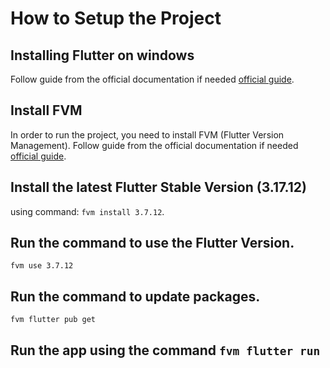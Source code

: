 # How to Setup the Project

## Installing Flutter on windows

Follow guide from the official documentation if needed [official guide](https://docs.flutter.dev/get-started/install/windows).

## Install FVM
In order to run the project, you need to install FVM (Flutter Version Management).
Follow guide from the official documentation if needed [official guide](https://fvm.app/docs/getting_started/installation/).

## Install the latest Flutter Stable Version (3.17.12)

using command: `fvm install 3.7.12`. 

## Run the command to use the Flutter Version.

`fvm use 3.7.12`

## Run the command to update packages.

`fvm flutter pub get`

## Run the app using the command `fvm flutter run`



